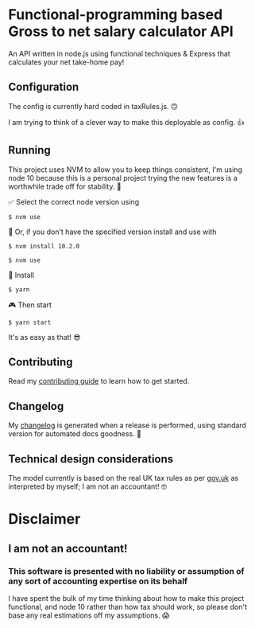 # Functional-programming based Gross to net salary calculator API

An API written in node.js using functional techniques & Express that calculates your net take-home pay!

## Configuration
The config is currently hard coded in taxRules.js. 🙃

I am trying to think of a clever way to make this deployable as config. 👍

## Running

This project uses NVM to allow you to keep things consistent, I'm using node 10 because this is a personal project trying the new features is a worthwhile trade off for stability. 🤷‍

✅ Select the correct node version using
```
$ nvm use
```
💪 Or, if you don't have the specified version install and use with
```
$ nvm install 10.2.0

$ nvm use
```
🔧 Install
```
$ yarn
```
🎮 Then start
```
$ yarn start
```

It's as easy as that! 😎


## Contributing

Read my [contributing guide](/CONTRIBUTING.md) to learn how to get started.

## Changelog

My [changelog](/CHANGELOG.md) is generated when a release is performed, using standard version for automated docs goodness. 💅


## Technical design considerations

The model currently is based on the real UK tax rules as per [gov.uk](https://www.gov.uk/browse/tax/income-tax) as interpreted by myself; I am not an accountant! 🤓

# Disclaimer
## I am not an accountant!
### This software is presented with no liability or assumption of any sort of accounting expertise on its behalf
I have spent the bulk of my time thinking about how to make this project functional, and node 10 rather than how tax should work, so please don't base any real estimations off my assumptions. 😱
